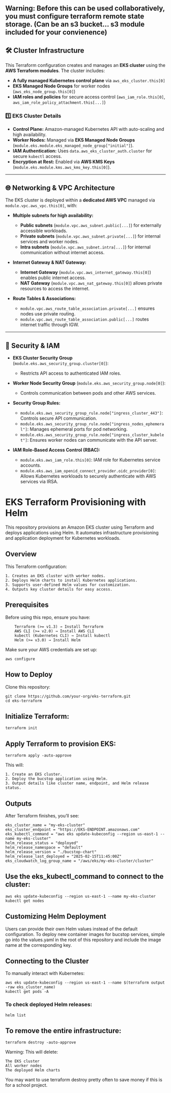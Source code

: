 ## Warning: Before this can be used collaboratively, you must configure terraform remote state storage. (Can be an s3 bucket... s3 module included for your convienence)
## 🛠️ Cluster Infrastructure

This Terraform configuration creates and manages an **EKS cluster** using the **AWS Terraform modules**. The cluster includes:

- **A fully managed Kubernetes control plane** via `aws_eks_cluster.this[0]`
- **EKS Managed Node Groups** for worker nodes (`aws_eks_node_group.this[0]`)
- **IAM roles and policies** for secure access control (`aws_iam_role.this[0]`, `aws_iam_role_policy_attachment.this[...]`)

### 1️⃣ EKS Cluster Details
- **Control Plane:** Amazon-managed Kubernetes API with auto-scaling and high availability.
- **Worker Nodes:** Managed via **EKS Managed Node Groups** (`module.eks.module.eks_managed_node_group["initial"]`).
- **IAM Authentication:** Uses `data.aws_eks_cluster_auth.cluster` for secure `kubectl` access.
- **Encryption at Rest:** Enabled via **AWS KMS Keys** (`module.eks.module.kms.aws_kms_key.this[0]`).

---

## 🌐 Networking & VPC Architecture

The EKS cluster is deployed within a **dedicated AWS VPC** managed via `module.vpc.aws_vpc.this[0]`, with:

- **Multiple subnets for high availability:**
  - **Public subnets** (`module.vpc.aws_subnet.public[...]`) for externally accessible workloads.
  - **Private subnets** (`module.vpc.aws_subnet.private[...]`) for internal services and worker nodes.
  - **Intra subnets** (`module.vpc.aws_subnet.intra[...]`) for internal communication without internet access.
  
- **Internet Gateway & NAT Gateway:**
  - **Internet Gateway** (`module.vpc.aws_internet_gateway.this[0]`) enables public internet access.
  - **NAT Gateway** (`module.vpc.aws_nat_gateway.this[0]`) allows private resources to access the internet.

- **Route Tables & Associations:**
  - `module.vpc.aws_route_table_association.private[...]` ensures nodes use private routing.
  - `module.vpc.aws_route_table_association.public[...]` routes internet traffic through IGW.

---

## 🔐 Security & IAM

- **EKS Cluster Security Group** (`module.eks.aws_security_group.cluster[0]`):  
  - Restricts API access to authenticated IAM roles.
  
- **Worker Node Security Group** (`module.eks.aws_security_group.node[0]`):  
  - Controls communication between pods and other AWS services.

- **Security Group Rules:**
  - `module.eks.aws_security_group_rule.node["ingress_cluster_443"]`: Controls secure API communication.
  - `module.eks.aws_security_group_rule.node["ingress_nodes_ephemeral"]`: Manages ephemeral ports for pod networking.
  - `module.eks.aws_security_group_rule.node["ingress_cluster_kubelet"]`: Ensures worker nodes can communicate with the API server.

- **IAM Role-Based Access Control (RBAC):**
  - `module.eks.aws_iam_role.this[0]`: IAM role for Kubernetes service accounts.
  - `module.eks.aws_iam_openid_connect_provider.oidc_provider[0]`: Allows Kubernetes workloads to securely authenticate with AWS services via IRSA.

# EKS Terraform Provisioning with Helm

This repository provisions an Amazon EKS cluster using Terraform and deploys applications using Helm.
It automates infrastructure provisioning and application deployment for Kubernetes workloads.
## Overview

This Terraform configuration:

    1. Creates an EKS cluster with worker nodes.
    2. Deploys Helm charts to install Kubernetes applications.
    3. Supports user-defined Helm values for customization.
    4. Outputs key cluster details for easy access.

## Prerequisites

Before using this repo, ensure you have:
```
    Terraform (>= v1.3) → Install Terraform
    AWS CLI (>= v2.0) → Install AWS CLI
    kubectl (Kubernetes CLI) → Install kubectl
    Helm (>= v3.0) → Install Helm
```
Make sure your AWS credentials are set up:
```
aws configure
```
## How to Deploy

Clone this repository:
```
git clone https://github.com/your-org/eks-terraform.git
cd eks-terraform
```
## Initialize Terraform:
```
terraform init
```
## Apply Terraform to provision EKS:
```
terraform apply -auto-approve
```
This will:

    1. Create an EKS cluster.
    2. Deploy the bucstop application using Helm.
    3. Output details like cluster name, endpoint, and Helm release status.

## Outputs

After Terraform finishes, you’ll see:
```
eks_cluster_name = "my-eks-cluster"
eks_cluster_endpoint = "https://EKS-ENDPOINT.amazonaws.com"
eks_kubectl_command = "aws eks update-kubeconfig --region us-east-1 --name my-eks-cluster"
helm_release_status = "deployed"
helm_release_namespace = "default"
helm_release_version = "./bucstop-chart"
helm_release_last_deployed = "2025-02-15T11:45:00Z"
eks_cloudwatch_log_group_name = "/aws/eks/my-eks-cluster/cluster"
```
## Use the eks_kubectl_command to connect to the cluster:
```
aws eks update-kubeconfig --region us-east-1 --name my-eks-cluster
kubectl get nodes
```
## Customizing Helm Deployment

Users can provide their own Helm values instead of the default configuration.
To deploy new container images for bucstop services, simple go into the values.yaml in the root of this repository and include the image name at the corresponding key.

## Connecting to the Cluster

To manually interact with Kubernetes:
```
aws eks update-kubeconfig --region us-east-1 --name $(terraform output -raw eks_cluster_name)
kubectl get pods -A
```
### To check deployed Helm releases:
```
helm list
```

## To remove the entire infrastructure:
```
terraform destroy -auto-approve
```
Warning: This will delete:

    The EKS cluster
    All worker nodes
    The deployed Helm charts

You may want to use terraform destroy pretty often to save money if this is for a school project.

